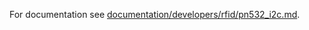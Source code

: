 
For documentation see [documentation/developers/rfid/pn532_i2c.md](../../../../../../documentation/developers/rfid/pn532_i2c.md).
